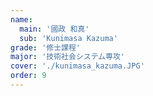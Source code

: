 ```yaml
---
name:
  main: '國政 和真'
  sub: 'Kunimasa Kazuma'
grade: '修士課程'
major: '技術社会システム専攻'
cover: './kunimasa_kazuma.JPG'
order: 9
---
```

